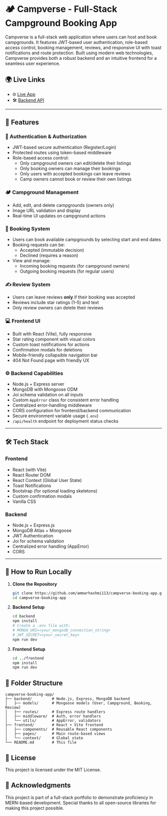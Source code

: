 # 🏕️ Campverse - Full-Stack Campground Booking App

Campverse is a full-stack web application where users can host and book campgrounds. It features JWT-based user authentication, role-based access control, booking management, reviews, and responsive UI with toast notifications and route protection. Built using modern web technologies, Campverse provides both a robust backend and an intuitive frontend for a seamless user experience.

## 🌍 Live Links

-   🌐 [Live App](https://campverse-booking-app.vercel.app)
-   🛠️ [Backend API](https://campverse-booking-app.onrender.com)

---

## 🌟 Features

### 🔐 Authentication & Authorization

-   JWT-based secure authentication (Register/Login)
-   Protected routes using token-based middleware
-   Role-based access control:
    -   Only campground owners can edit/delete their listings
    -   Only booking owners can manage their bookings
    -   Only users with accepted bookings can leave reviews
    -   Camp owners cannot book or review their own listings

### 🏕️ Campground Management

-   Add, edit, and delete campgrounds (owners only)
-   Image URL validation and display
-   Real-time UI updates on campground actions

### 📅 Booking System

-   Users can book available campgrounds by selecting start and end dates
-   Booking requests can be:
    -   Accepted (immutable decision)
    -   Declined (requires a reason)
-   View and manage:
    -   Incoming booking requests (for campground owners)
    -   Outgoing booking requests (for regular users)

### ✍️ Review System

-   Users can leave reviews **only** if their booking was accepted
-   Reviews include star ratings (1–5) and text
-   Only review owners can delete their reviews

### 💻 Frontend UI

-   Built with React (Vite), fully responsive
-   Star rating component with visual colors
-   Custom toast notifications for actions
-   Confirmation modals for deletions
-   Mobile-friendly collapsible navigation bar
-   404 Not Found page with friendly UX

### ⚙️ Backend Capabilities

-   Node.js + Express server
-   MongoDB with Mongoose ODM
-   Joi schema validation on all inputs
-   Custom `AppError` class for consistent error handling
-   Centralized error-handling middleware
-   CORS configuration for frontend/backend communication
-   Secure environment variable usage (`.env`)
-   `/api/health` endpoint for deployment status checks

---

## 🛠️ Tech Stack

### Frontend

-   React (with Vite)
-   React Router DOM
-   React Context (Global User State)
-   Toast Notifications
-   Bootstrap (for optional loading skeletons)
-   Custom confirmation modals
-   Vanilla CSS

### Backend

-   Node.js + Express.js
-   MongoDB Atlas + Mongoose
-   JWT Authentication
-   Joi for schema validation
-   Centralized error handling (AppError)
-   CORS

---

## 🚀 How to Run Locally

1. **Clone the Repository**

    ```bash
    git clone https://github.com/ammarhashmi113/campverse-booking-app.git
    cd campverse-booking-app
    ```

2. **Backend Setup**

    ```bash
    cd backend
    npm install
    # Create a .env file with:
    # MONGO_URI=<your_mongodb_connection_string>
    # JWT_SECRET=<your_secret_key>
    npm run dev
    ```

3. **Frontend Setup**
    ```bash
    cd ../frontend
    npm install
    npm run dev
    ```

## 📂 Folder Structure

```
campverse-booking-app/
├── backend/         # Node.js, Express, MongoDB backend
│   ├── models/      # Mongoose models (User, Campground, Booking, Review)
│   ├── routes/      # Express route handlers
│   ├── middleware/  # Auth, error handlers
│   └── utils/       # AppError, validators
├── frontend/        # React + Vite frontend
│   ├── components/  # Reusable React components
│   ├── pages/       # Main route-based views
│   └── context/     # Global state
└── README.md        # This file
```

## 📄 License

This project is licensed under the MIT License.

## 🙌 Acknowledgments

This project is part of a full-stack portfolio to demonstrate proficiency in MERN-based development. Special thanks to all open-source libraries for making this project possible.
